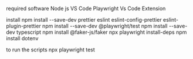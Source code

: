 required software
Node js
VS Code
Playwright Vs Code Extension

install
npm install --save-dev prettier eslint eslint-config-prettier eslint-plugin-prettier
npm install --save-dev @playwright/test
npm install --save-dev typescript
npm install @faker-js/faker
npx playwright install-deps
npm install dotenv


to run the scripts
npx playwright test

